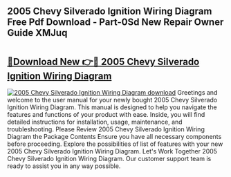 ## 2005 Chevy Silverado Ignition Wiring Diagram Free Pdf Download - Part-0Sd New Repair Owner Guide XMJuq

# <h2><a href="http://dflzakc.blite.top/?on=2005+Chevy+Silverado+Ignition+Wiring+Diagram">🔗Download New 👉🔴 2005 Chevy Silverado Ignition Wiring Diagram</a></h2>

[![2005 Chevy Silverado Ignition Wiring Diagram download](https://i.imgur.com/lujVjoI.png)](http://dflzakc.blite.top/?on=2005+Chevy+Silverado+Ignition+Wiring+Diagram)
Greetings and welcome to the user manual for your newly bought 2005 Chevy Silverado Ignition Wiring Diagram. This manual is designed to help you navigate the features and functions of your product with ease. Inside, you will find detailed instructions for installation, usage, maintenance, and troubleshooting. Please Review 2005 Chevy Silverado Ignition Wiring Diagram the Package Contents Ensure you have all necessary components before proceeding. Explore the possibilities of list of features with your new 2005 Chevy Silverado Ignition Wiring Diagram. Let's Work Together 2005 Chevy Silverado Ignition Wiring Diagram. Our customer support team is ready to assist you in any way possible.
